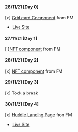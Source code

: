 #### 26/11/21 [Day 0]
[x] [Grid card Component](https://github.com/DummyKen/Grid-card-component) from FM

- [Live Site](https://dummyken.github.io/Grid-card-component)

#### 27/11/21 [Day 1]
[ ][NFT component](https://github.com/DummyKen/NFT-card-component) from FM

#### 28/11/21 [Day 2]
[x] [NFT component](https://github.com/DummyKen/NFT-card-component) from FM

#### 29/11/21 [Day 3]
[x] Took a break

#### 30/11/21 [Day 4]
[x] [Huddle Landing Page](https://github.com/DummyKen/Huddle-landing-page) fron FM
- [Live Site](https://dummyken.github.io/Huddle-landing-page)


